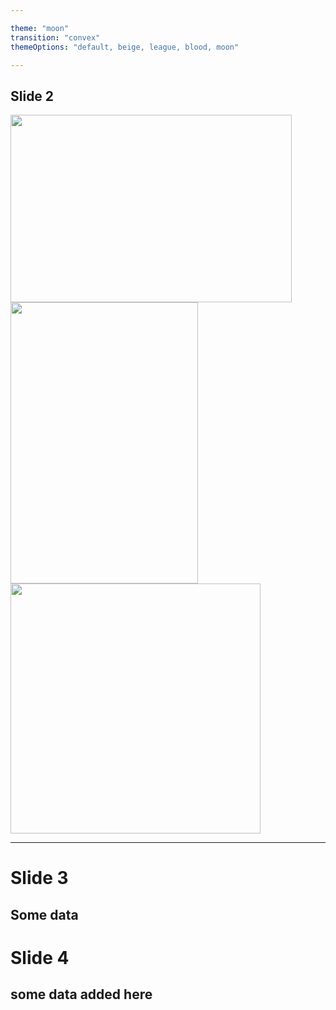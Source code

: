 ```yaml
---

theme: "moon"
transition: "convex"
themeOptions: "default, beige, league, blood, moon"

---
```


## Slide 2

<div class="r-stack">
  <img class="fragment" src="https://placekitten.com/450/300" width="450" height="300">
  <img class="fragment" src="https://placekitten.com/300/450" width="300" height="450">
  <img class="fragment" src="https://placekitten.com/400/400" width="400" height="400">
</div>


---
# Slide 3
  
Some data
---

# Slide 4
## some data added here



